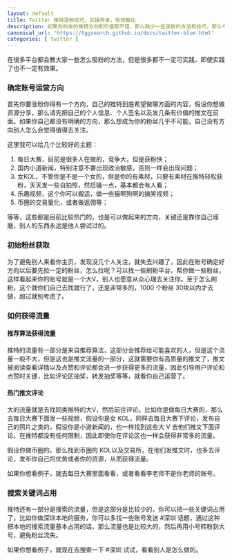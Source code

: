 ```yaml
---
layout: default
title: Twitter 推特涨粉技巧，实操传承，有效触达
description: 如果你的发的推特方向和价值都不错，那么缺少一些涨粉的方法和技巧，那么今天就教大家一些可以用的小技巧，帮你快速的涨粉，或许一天就可以涨粉 
canonical_url: 'https://tggsearch.github.io/docs/twitter-blue.html'
categories: [ twitter ]
---
```

在很多平台都会教大家一些怎么吸粉的方法，但是很多都不一定可实践，即使实践了也不一定有效果。

### 确定账号运营方向
首先你要涨粉你得有一个方向，自己的推特到底希望做哪方面的内容，假设你想做资源分享，那么请先把自己的个人信息、个人签名以及发几条有价值的推文在前面。如果你自己都没有明确的方向，那么想成为你的粉丝几乎不可能，自己没有方向别人怎么会觉得值得去关注。

这里我可以给几个比较好的主题：

1. 每日大赛，目前是很多人在做的，竞争大，但是获粉快；
2. 国内小道新闻，特别注意不要出现政治敏感，否则一样会出现问题；
3. 女KOL，不管你是不是一个女的，但是你的有素材，只要有素材在推特轻松获粉，天天发一些自拍照，然后骚一点，基本都会有人看；
4. 乐趣视频，这个你可以搬运，做一些猫啊狗啊的搞笑视频；
5. 币圈的交易量化，或者做返佣等；

等等，这些都是目前比较热门的，也是可以做起来的方向，关键还是靠你自己琢磨，别人的东西永远是他人尝试过的。

### 初始粉丝获取
为了避免别人来看你主页，发现没几个人关注，就失去兴趣了，因此在账号确定好方向以后要先拉一定的粉丝，怎么拉呢？可以找一些刷粉平台，帮你做一些粉丝，这样看起来你的账号就是一个大V，别人也愿意从众心理去关注你。至于怎么刷粉，这个就你们自己去找就行了，还是非常多的，1000 个粉丝 30块以内才去做，超过就别考虑了。

### 如何获得流量

#### 推荐算法获得流量
推特的流量有一部分是来自推荐算法，这部分会推荐给可能喜欢的人，但是这个流量一般不大，但是这也是推文流量的一部分，这就需要你有高质量的推文了，推文被阅读查看详情以及点赞和评论都会进一步获得更多的流量，因此引导用户评论和点赞时关键，比如评论区抽奖，转发抽奖等等，就看你自己运营了。

#### 热门推文评论
大的流量就是去找同类推特的大V，然后前往评论。比如你是做每日大赛的，那么去每日大赛下面发一些视频，假设你是女 KOL，同样去每日大赛下评论，发布自己的照片之类的，假设你是小道新闻的，也一样找到这些大 V 去他们推文下面评论。在推特都没有任何限制，因此即使你在评论区也一样会获得非常多的流量。

假设你做币圈的，那么找到币圈的 KOL以及交易所，在他们发推文时，也多去评论，发布你自己的优势或者你的资源，从而获得流量。

如果你想看例子，就去每日大赛里面看看，或者看看李老师不是你老师的账号。

### 搜索关键词占用
推特还有一部分是搜索的流量，但是这部分是比较少的，你可以把一些关键词占用了，比如你做深圳本地的服务，你可以多找一些账号发送 #深圳 话题，通过这种把本地的搜索流量基本占用的话，那么流量也是比较大的，然后再用小号转粉到大号，避免粉丝流失。

如果你想看例子，就现在去搜索一下 #深圳 试试，看看别人是怎么做的。



